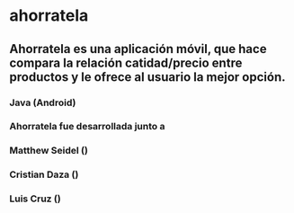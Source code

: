 # ahorratela

## Ahorratela es una aplicación móvil, que hace compara la relación catidad/precio entre productos y le ofrece al usuario la mejor opción.

### Java (Android)

### Ahorratela fue desarrollada junto a 
### Matthew Seidel ()
### Cristian Daza ()
### Luis Cruz ()

